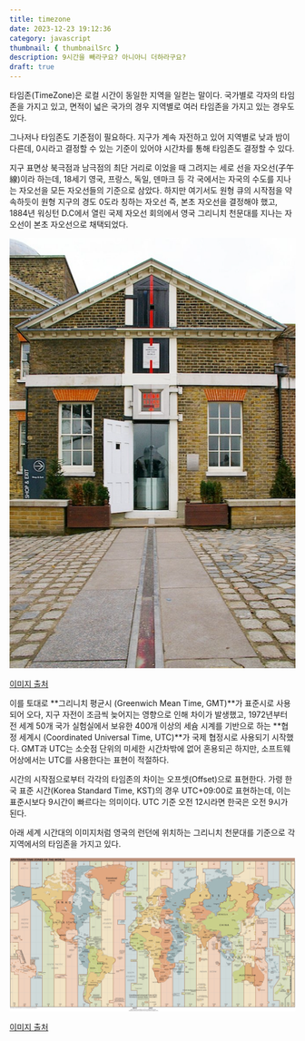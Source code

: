 ```yaml
---
title: timezone
date: 2023-12-23 19:12:36
category: javascript
thumbnail: { thumbnailSrc }
description: 9시간을 빼라구요? 아니아니 더하라구요?
draft: true
---
```


타임존(TimeZone)은 로컬 시간이 동일한 지역을 일컫는 말이다. 국가별로 각자의 타임존을 가지고 있고, 면적이 넓은 국가의 경우
지역별로 여러 타임존을 가지고 있는 경우도 있다.

그나저나 타임존도 기준점이 필요하다. 지구가 계속 자전하고 있어 지역별로 낮과 밤이 다른데, 0시라고 결정할 수 있는 기준이 있어야
시간차를 통해 타임존도 결정할 수 있다.

지구 표면상 북극점과 남극점의 최단 거리로 이었을 때 그려지는 세로 선을 자오선(子午線)이라 하는데, 18세기 영국, 프랑스, 독일, 덴마크 등
각 국에서는 자국의 수도를 지나는 자오선을 모든 자오선들의 기준으로 삼았다. 하지만 여기서도 원형 큐의 시작점을 약속하듯이 원형 지구의 경도 0도라 칭하는 자오선 즉,
본초 자오선을 결정해야 했고, 1884년 워싱턴 D.C에서 열린 국제 자오선 회의에서 영국 그리니치 천문대를 지나는 자오선이 본초 자오선으로 채택되었다.

![그리니치 천문대의 본초 자오선](images/time-handling/royal-greenwich-observatory.png)

[이미지 출처](https://m.post.naver.com/viewer/postView.naver?volumeNo=32031087&memberNo=39920442)

이를 토대로 **그리니치 평균시 (Greenwich Mean Time, GMT)**가 표준시로 사용되어 오다, 지구 자전이 조금씩 늦어지는 영향으로 인해
차이가 발생했고, 1972년부터 전 세계 50개 국가 실험실에서 보유한 400개 이상의 세슘 시계를 기반으로 하는
**협정 세계시 (Coordinated Universal Time, UTC)**가 국제 협정시로 사용되기 시작했다.
GMT과 UTC는 소숫점 단위의 미세한 시간차밖에 없어 혼용되곤 하지만, 소프트웨어상에서는 UTC를 사용한다는 표현이 적절하다.

시간의 시작점으로부터 각각의 타임존의 차이는 오프셋(Offset)으로 표현한다. 가령 한국 표준 시간(Korea Standard Time, KST)의 경우 UTC+09:00로
표현하는데, 이는 표준시보다 9시간이 빠르다는 의미이다. UTC 기준 오전 12시라면 한국은 오전 9시가 된다.

아래 세계 시간대의 이미지처럼 영국의 런던에 위치하는 그리니치 천문대를 기준으로 각 지역에서의 타임존을 가지고 있다.

![세계 타임존](./images/time-handling/world-time-zones-map.png)

[이미지 출처](https://ko.wikipedia.org/wiki/%EC%8B%9C%EA%B0%84%EB%8C%80)
